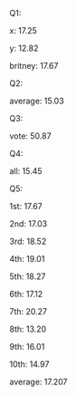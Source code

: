 Q1:

x: 17.25 

y: 12.82

britney: 17.67

Q2:

average: 15.03

Q3:

vote: 50.87

Q4:

all: 15.45

Q5:

1st: 17.67

2nd: 17.03

3rd: 18.52

4th: 19.01

5th: 18.27

6th: 17.12

7th: 20.27

8th: 13.20

9th: 16.01

10th: 14.97

average: 17.207